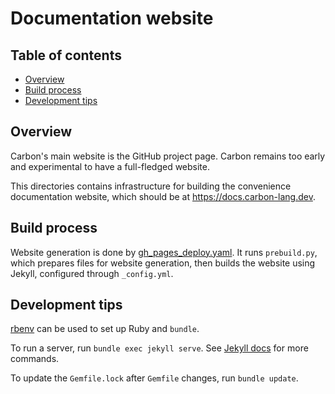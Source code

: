# Documentation website

<!--
Part of the Carbon Language project, under the Apache License v2.0 with LLVM
Exceptions. See /LICENSE for license information.
SPDX-License-Identifier: Apache-2.0 WITH LLVM-exception
-->

<!-- toc -->

## Table of contents

-   [Overview](#overview)
-   [Build process](#build-process)
-   [Development tips](#development-tips)

<!-- tocstop -->

## Overview

Carbon's main website is the GitHub project page. Carbon remains too early and
experimental to have a full-fledged website.

This directories contains infrastructure for building the convenience
documentation website, which should be at <https://docs.carbon-lang.dev>.

## Build process

Website generation is done by
[gh_pages_deploy.yaml](/.github/workflows/gh_pages_deploy.yaml). It runs
`prebuild.py`, which prepares files for website generation, then builds the
website using Jekyll, configured through `_config.yml`.

## Development tips

[rbenv](https://github.com/rbenv/rbenv) can be used to set up Ruby and `bundle`.

To run a server, run `bundle exec jekyll serve`. See
[Jekyll docs](https://jekyllrb.com/docs/usage/) for more commands.

To update the `Gemfile.lock` after `Gemfile` changes, run `bundle update`.
